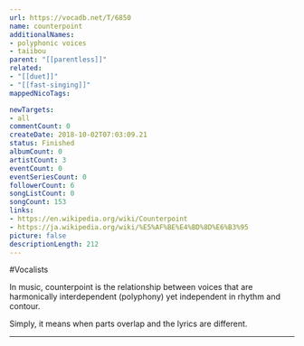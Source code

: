 ```yaml
---
url: https://vocadb.net/T/6850
name: counterpoint
additionalNames: 
- polyphonic voices
- taiibou
parent: "[[parentless]]"
related:
- "[[duet]]"
- "[[fast-singing]]"
mappedNicoTags:

newTargets:
- all
commentCount: 0
createDate: 2018-10-02T07:03:09.21
status: Finished
albumCount: 0
artistCount: 3
eventCount: 0
eventSeriesCount: 0
followerCount: 6
songListCount: 0
songCount: 153
links: 
- https://en.wikipedia.org/wiki/Counterpoint
- https://ja.wikipedia.org/wiki/%E5%AF%BE%E4%BD%8D%E6%B3%95
picture: false
descriptionLength: 212
---
```


#Vocalists

In music, counterpoint is the relationship between voices that are harmonically interdependent (polyphony) yet independent in rhythm and contour.

Simply, it means when parts overlap and the lyrics are different.

---

